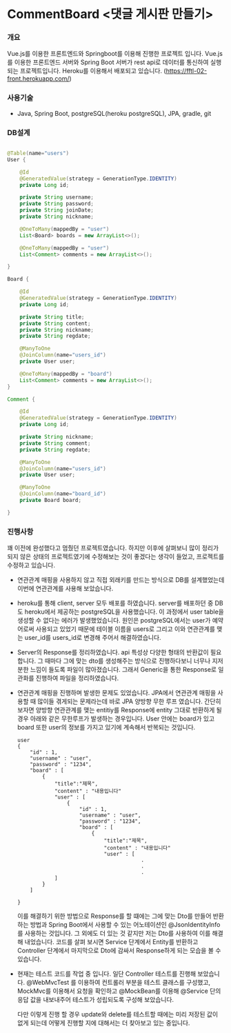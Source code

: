 # CommentBoard <댓글 게시판 만들기>

### 개요

Vue.js를 이용한 프론트엔드와 Springboot를 이용해 진행한 프로젝트 입니다. Vue.js를 이용한 프론트엔드 서버와 Spring Boot 서버가 rest api로 데이터를 통신하여 실행되는 프로젝트입니다. Heroku를 이용해서 배포되고 있습니다. (https://fftl-02-front.herokuapp.com/)

### 사용기술

-   Java, Spring Boot, postgreSQL(heroku postgreSQL), JPA, gradle, git

### DB설계

```java

@Table(name="users")
User {

    @Id
    @GeneratedValue(strategy = GenerationType.IDENTITY)
    private Long id;

    private String username;
    private String password;
    private String joinDate;
    private String nickname;

    @OneToMany(mappedBy = "user")
    List<Board> boards = new ArrayList<>();

    @OneToMany(mappedBy = "user")
    List<Comment> comments = new ArrayList<>();

}

Board {

    @Id
    @GeneratedValue(strategy = GenerationType.IDENTITY)
    private Long id;

    private String title;
    private String content;
    private String nickname;
    private String regdate;

    @ManyToOne
    @JoinColumn(name="users_id")
    private User user;

    @OneToMany(mappedBy = "board")
    List<Comment> comments = new ArrayList<>();
}

Comment {

    @Id
    @GeneratedValue(strategy = GenerationType.IDENTITY)
    private Long id;

    private String nickname;
    private String comment;
    private String regdate;

    @ManyToOne
    @JoinColumn(name="users_id")
    private User user;

    @ManyToOne
    @JoinColumn(name="board_id")
    private Board board;

}

```

### 진행사항

꽤 이전에 완성했다고 멈췄던 프로젝트였습니다. 하지만 이후에 살펴보니 많이 정리가 되지 않은 상태의 프로젝트였기에 수정해보는 것이 좋겠다는 생각이 들었고, 프로젝트를 수정하고 있습니다.

-   연관관계 매핑을 사용하지 않고 직접 외래키를 만드는 방식으로 DB를 설계했었는데 이번에 연관관계를 사용해 보았습니다.

-   heroku를 통해 client, server 모두 배포를 하였습니다. server를 배포하던 중 DB도 heroku에서 제공하는 postgreSQL을 사용했습니다. 이 과정에서 user table을 생성할 수 없다는 에러가 발생했었습니다. 원인은 postgreSQL에서는 user가 예약어로써 사용되고 있었기 때문에 테이블 이름을 users로 그리고 이와 연관관계를 맺는 user_id를 users_id로 변경해 주어서 해결하였습니다.

-   Server의 Response를 정리하였습니다. api 특성상 다양한 형태의 반환값이 필요합니다. 그 때마다 그에 맞는 dto를 생성해주는 방식으로 진행하다보니 너무나 지저분한 느낌이 들도록 파일이 많아졌습니다. 그래서 Generic을 통한 Response로 일관화를 진행하여 파일을 정리하였습니다.

-   연관관계 매핑을 진행하며 발생한 문제도 있었습니다. JPA에서 연관관계 매핑을 사용할 때 많이들 겪게되는 문제라는데 바로 JPA 양방향 무한 루프 였습니다. 간단히 보자면 양방향 연관관계를 맺는 entitiy를 Response에 entity 그대로 반환하게 될 경우 아래와 같은 무한루프가 발생하는 경우입니다. User 안에는 board가 있고 board 또한 user의 정보를 가지고 있기에 계속해서 반복되는 것입니다.

    ```
    user
    {
        "id" : 1,
        "username" : "user",
        "password" : "1234",
        "board" : [
            {
                "title":"제목",
                "content" : "내용입니다"
                "user" : [
                    {
                        "id" : 1,
                        "username" : "user",
                        "password" : "1234",
                        "board" : [
                            {
                                "title":"제목",
                                "content" : "내용입니다"
                                "user" : [
                                            .
                                            .
                                            .
                ]
            }
        ]

    }
    ```

    이를 해결하기 위한 방법으로 Response를 할 떄에는 그에 맞는 Dto를 만들어 반환하는 방법과 Spring Boot에서 사용할 수 있는 어노테이션인 @JsonIdentityInfo를 사용하는 것입니다. 그 외에도 더 있는 것 같지만 저는 Dto를 사용하여 이를 해결해 내었습니다. 코드를 살펴 보시면 Service 단계에서 Entity를 반환하고 Controller 단계에서 마지막으로 Dto에 감싸서 Response하게 되는 모습을 볼 수 있습니다.

-   현재는 테스트 코드를 작업 중 입니다. 일단 Controller 테스트를 진행해 보았습니다. @WebMvcTest 를 이용하여 컨트롤러 부분을 테스트 클래스를 구성했고, MockMvc를 이용해서 요청을 확인하고 @MockBean를 이용해 @Service 단의 응답 값을 내보내주어 테스트가 성립되도록 구성해 보았습니다.

    다만 이렇게 진행 할 경우 update와 delete를 테스트할 때에는 미리 저장된 값이 없게 되는데 어떻게 진행할 지에 대해서는 더 찾아보고 있는 중입니다.
